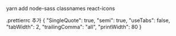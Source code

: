yarn add node-sass classnames react-icons

.prettierrc 추가
{
"SingleQuote": true,
"semi": true,
"useTabs": false,
"tabWidth": 2,
"trailingComma": "all",
"printWidth": 80
}
